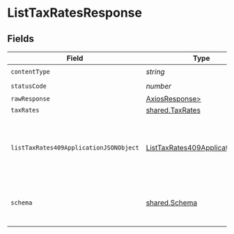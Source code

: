 # ListTaxRatesResponse


## Fields

| Field                                                                                       | Type                                                                                        | Required                                                                                    | Description                                                                                 |
| ------------------------------------------------------------------------------------------- | ------------------------------------------------------------------------------------------- | ------------------------------------------------------------------------------------------- | ------------------------------------------------------------------------------------------- |
| `contentType`                                                                               | *string*                                                                                    | :heavy_check_mark:                                                                          | N/A                                                                                         |
| `statusCode`                                                                                | *number*                                                                                    | :heavy_check_mark:                                                                          | N/A                                                                                         |
| `rawResponse`                                                                               | [AxiosResponse>](https://axios-http.com/docs/res_schema)                                    | :heavy_minus_sign:                                                                          | N/A                                                                                         |
| `taxRates`                                                                                  | [shared.TaxRates](../../models/shared/taxrates.md)                                          | :heavy_minus_sign:                                                                          | Success                                                                                     |
| `listTaxRates409ApplicationJSONObject`                                                      | [ListTaxRates409ApplicationJSON](../../models/operations/listtaxrates409applicationjson.md) | :heavy_minus_sign:                                                                          | The data type's dataset has not been requested or is still syncing.                         |
| `schema`                                                                                    | [shared.Schema](../../models/shared/schema.md)                                              | :heavy_minus_sign:                                                                          | Your `query` parameter was not correctly formed                                             |